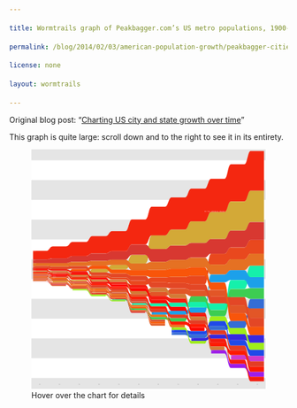 ```yaml
---

title: Wormtrails graph of Peakbagger.com’s US metro populations, 1900-2010

permalink: /blog/2014/02/03/american-population-growth/peakbagger-cities-1900-2010

license: none

layout: wormtrails

---
```

Original blog post: “[Charting US city and state growth over time][1]”

This graph is quite large: scroll down and to the right to see it in its entirety.

<figure>
    <img src="/assets/images/wormtrails/peakbagger-cities-1900-2010.png" usemap="#clmap">
    <figcaption id="wormtrails-banner">Hover over the chart for details</figcaption>
</figure>
<map name="clmap">
    <area target="_new" shape="rect" onmouseover="updateBanner('Albany (pop. 188,000)', '#D73332')" coords="25,1996,225,2002">
    <area target="_new" shape="rect" onmouseover="updateBanner('Louisville (pop. 227,000)', '#DD822C')" coords="25,1988,225,1994">
    <area target="_new" shape="rect" onmouseover="updateBanner('Kansas City (pop. 242,000)', '#E25E27')" coords="25,1978,225,1986">
    <area target="_new" shape="rect" onmouseover="updateBanner('Providence (pop. 243,000)', '#E45F24')" coords="25,1969,225,1976">
    <area target="_new" shape="rect" onmouseover="updateBanner('New Orleans (pop. 291,000)', '#DE312C')" coords="25,1958,225,1967">
    <area target="_new" shape="rect" onmouseover="updateBanner('Milwaukee (pop. 296,000)', '#EA751D')" coords="25,1947,225,1956">
    <area target="_new" shape="rect" onmouseover="updateBanner('Washington (pop. 302,000)', '#E25627')" coords="25,1936,225,1945">
    <area target="_new" shape="rect" onmouseover="updateBanner('Detroit (pop. 321,000)', '#F8550A')" coords="25,1925,225,1934">
    <area target="_new" shape="rect" onmouseover="updateBanner('Buffalo (pop. 373,000)', '#D55634')" coords="25,1912,225,1923">
    <area target="_new" shape="rect" onmouseover="updateBanner('Minneapolis (pop. 374,000)', '#E43D24')" coords="25,1898,225,1910">
    <area target="_new" shape="rect" onmouseover="updateBanner('San Francisco (pop. 375,000)', '#E9481E')" coords="25,1885,225,1896">
    <area target="_new" shape="rect" onmouseover="updateBanner('Cincinnati (pop. 379,000)', '#F75D0C')" coords="25,1872,225,1883">
    <area target="_new" shape="rect" onmouseover="updateBanner('Cleveland (pop. 396,000)', '#FE0802')" coords="25,1858,225,1870">
    <area target="_new" shape="rect" onmouseover="updateBanner('Pittsburgh (pop. 532,000)', '#D47B36')" coords="25,1840,225,1856">
    <area target="_new" shape="rect" onmouseover="updateBanner('Baltimore (pop. 532,000)', '#FD1B03')" coords="25,1822,225,1838">
    <area target="_new" shape="rect" onmouseover="updateBanner('St. Louis (pop. 626,000)', '#F41D10')" coords="25,1801,225,1820">
    <area target="_new" shape="rect" onmouseover="updateBanner('Boston (pop. 1,009,000)', '#E34726')" coords="25,1769,225,1799">
    <area target="_new" shape="rect" onmouseover="updateBanner('Philadelphia (pop. 1,454,000)', '#E57123')" coords="25,1723,225,1767">
    <area target="_new" shape="rect" onmouseover="updateBanner('Chicago (pop. 1,759,000)', '#D83831')" coords="25,1669,225,1721">
    <area target="_new" shape="rect" onmouseover="updateBanner('New York (pop. 4,266,000)', '#F42710')" coords="25,1539,225,1667">
    <area target="_new" shape="rect" onmouseover="updateBanner('Providence (pop. 274,000)', '#E45F24')" coords="325,2062,525,2070">
    <area target="_new" shape="rect" onmouseover="updateBanner('Albany (pop. 283,000)', '#D73332')" coords="325,2051,525,2060">
    <area target="_new" shape="rect" onmouseover="updateBanner('New Orleans (pop. 344,000)', '#DE312C')" coords="325,2039,525,2049">
    <area target="_new" shape="rect" onmouseover="updateBanner('Kansas City (pop. 357,000)', '#E25E27')" coords="325,2026,525,2037">
    <area target="_new" shape="rect" onmouseover="updateBanner('Washington (pop. 357,000)', '#E25627')" coords="325,2013,525,2024">
    <area target="_new" shape="rect" onmouseover="updateBanner('Los Angeles (pop. 374,000)', '#D3A937')" coords="325,2000,525,2011">
    <area target="_new" shape="rect" onmouseover="updateBanner('Milwaukee (pop. 389,000)', '#EA751D')" coords="325,1987,525,1998">
    <area target="_new" shape="rect" onmouseover="updateBanner('Buffalo (pop. 420,000)', '#D55634')" coords="325,1972,525,1985">
    <area target="_new" shape="rect" onmouseover="updateBanner('Cincinnati (pop. 425,000)', '#F75D0C')" coords="325,1957,525,1970">
    <area target="_new" shape="rect" onmouseover="updateBanner('Detroit (pop. 503,000)', '#F8550A')" coords="325,1940,525,1955">
    <area target="_new" shape="rect" onmouseover="updateBanner('Minneapolis (pop. 526,000)', '#E43D24')" coords="325,1922,525,1938">
    <area target="_new" shape="rect" onmouseover="updateBanner('Cleveland (pop. 580,000)', '#FE0802')" coords="325,1903,525,1920">
    <area target="_new" shape="rect" onmouseover="updateBanner('Baltimore (pop. 589,000)', '#FD1B03')" coords="325,1883,525,1901">
    <area target="_new" shape="rect" onmouseover="updateBanner('San Francisco (pop. 604,000)', '#E9481E')" coords="325,1863,525,1881">
    <area target="_new" shape="rect" onmouseover="updateBanner('Pittsburgh (pop. 655,000)', '#D47B36')" coords="325,1841,525,1861">
    <area target="_new" shape="rect" onmouseover="updateBanner('St. Louis (pop. 760,000)', '#F41D10')" coords="325,1817,525,1839">
    <area target="_new" shape="rect" onmouseover="updateBanner('Boston (pop. 1,213,000)', '#E34726')" coords="325,1778,525,1815">
    <area target="_new" shape="rect" onmouseover="updateBanner('Philadelphia (pop. 1,746,000)', '#E57123')" coords="325,1724,525,1776">
    <area target="_new" shape="rect" onmouseover="updateBanner('Chicago (pop. 2,283,000)', '#D83831')" coords="325,1653,525,1722">
    <area target="_new" shape="rect" onmouseover="updateBanner('New York (pop. 6,021,000)', '#F42710')" coords="325,1471,525,1651">
    <area target="_new" shape="rect" onmouseover="updateBanner('Indianapolis (pop. 323,000)', '#9BEB1B')" coords="625,2127,825,2137">
    <area target="_new" shape="rect" onmouseover="updateBanner('Seattle (pop. 334,000)', '#9EED19')" coords="625,2115,825,2125">
    <area target="_new" shape="rect" onmouseover="updateBanner('New Orleans (pop. 393,000)', '#DE312C')" coords="625,2101,825,2113">
    <area target="_new" shape="rect" onmouseover="updateBanner('Kansas City (pop. 455,000)', '#E25E27')" coords="625,2086,825,2099">
    <area target="_new" shape="rect" onmouseover="updateBanner('Washington (pop. 467,000)', '#E25627')" coords="625,2070,825,2084">
    <area target="_new" shape="rect" onmouseover="updateBanner('Cincinnati (pop. 470,000)', '#F75D0C')" coords="625,2054,825,2068">
    <area target="_new" shape="rect" onmouseover="updateBanner('Milwaukee (pop. 478,000)', '#EA751D')" coords="625,2037,825,2052">
    <area target="_new" shape="rect" onmouseover="updateBanner('Buffalo (pop. 539,000)', '#D55634')" coords="625,2019,825,2035">
    <area target="_new" shape="rect" onmouseover="updateBanner('Minneapolis (pop. 626,000)', '#E43D24')" coords="625,1998,825,2017">
    <area target="_new" shape="rect" onmouseover="updateBanner('Los Angeles (pop. 682,000)', '#D3A937')" coords="625,1976,825,1996">
    <area target="_new" shape="rect" onmouseover="updateBanner('Baltimore (pop. 753,000)', '#FD1B03')" coords="625,1951,825,1974">
    <area target="_new" shape="rect" onmouseover="updateBanner('San Francisco (pop. 771,000)', '#E9481E')" coords="625,1926,825,1949">
    <area target="_new" shape="rect" onmouseover="updateBanner('Pittsburgh (pop. 775,000)', '#D47B36')" coords="625,1901,825,1924">
    <area target="_new" shape="rect" onmouseover="updateBanner('Cleveland (pop. 834,000)', '#FE0802')" coords="625,1874,825,1899">
    <area target="_new" shape="rect" onmouseover="updateBanner('St. Louis (pop. 859,000)', '#F41D10')" coords="625,1846,825,1872">
    <area target="_new" shape="rect" onmouseover="updateBanner('Detroit (pop. 1,071,000)', '#F8550A')" coords="625,1812,825,1844">
    <area target="_new" shape="rect" onmouseover="updateBanner('Boston (pop. 1,366,000)', '#E34726')" coords="625,1769,825,1810">
    <area target="_new" shape="rect" onmouseover="updateBanner('Philadelphia (pop. 2,072,000)', '#E57123')" coords="625,1705,825,1767">
    <area target="_new" shape="rect" onmouseover="updateBanner('Chicago (pop. 2,859,000)', '#D83831')" coords="625,1617,825,1703">
    <area target="_new" shape="rect" onmouseover="updateBanner('New York (pop. 7,041,000)', '#F42710')" coords="625,1404,825,1615">
    <area target="_new" shape="rect" onmouseover="updateBanner('Indianapolis (pop. 379,000)', '#9BEB1B')" coords="925,2214,1125,2225">
    <area target="_new" shape="rect" onmouseover="updateBanner('Seattle (pop. 390,000)', '#9EED19')" coords="925,2200,1125,2212">
    <area target="_new" shape="rect" onmouseover="updateBanner('New Orleans (pop. 469,000)', '#DE312C')" coords="925,2184,1125,2198">
    <area target="_new" shape="rect" onmouseover="updateBanner('Washington (pop. 527,000)', '#E25627')" coords="925,2167,1125,2182">
    <area target="_new" shape="rect" onmouseover="updateBanner('Kansas City (pop. 561,000)', '#E25E27')" coords="925,2148,1125,2165">
    <area target="_new" shape="rect" onmouseover="updateBanner('Cincinnati (pop. 580,000)', '#F75D0C')" coords="925,2128,1125,2146">
    <area target="_new" shape="rect" onmouseover="updateBanner('Milwaukee (pop. 615,000)', '#EA751D')" coords="925,2108,1125,2126">
    <area target="_new" shape="rect" onmouseover="updateBanner('Buffalo (pop. 620,000)', '#D55634')" coords="925,2087,1125,2106">
    <area target="_new" shape="rect" onmouseover="updateBanner('Minneapolis (pop. 753,000)', '#E43D24')" coords="925,2063,1125,2085">
    <area target="_new" shape="rect" onmouseover="updateBanner('Baltimore (pop. 836,000)', '#FD1B03')" coords="925,2036,1125,2061">
    <area target="_new" shape="rect" onmouseover="updateBanner('St. Louis (pop. 950,000)', '#F41D10')" coords="925,2005,1125,2034">
    <area target="_new" shape="rect" onmouseover="updateBanner('Pittsburgh (pop. 960,000)', '#D47B36')" coords="925,1974,1125,2003">
    <area target="_new" shape="rect" onmouseover="updateBanner('Cleveland (pop. 976,000)', '#FE0802')" coords="925,1943,1125,1972">
    <area target="_new" shape="rect" onmouseover="updateBanner('San Francisco (pop. 996,000)', '#E9481E')" coords="925,1911,1125,1941">
    <area target="_new" shape="rect" onmouseover="updateBanner('Boston (pop. 1,479,000)', '#E34726')" coords="925,1865,1125,1909">
    <area target="_new" shape="rect" onmouseover="updateBanner('Los Angeles (pop. 1,617,000)', '#D3A937')" coords="925,1814,1125,1863">
    <area target="_new" shape="rect" onmouseover="updateBanner('Detroit (pop. 1,721,000)', '#F8550A')" coords="925,1761,1125,1812">
    <area target="_new" shape="rect" onmouseover="updateBanner('Philadelphia (pop. 2,264,000)', '#E57123')" coords="925,1691,1125,1759">
    <area target="_new" shape="rect" onmouseover="updateBanner('Chicago (pop. 3,718,000)', '#D83831')" coords="925,1577,1125,1689">
    <area target="_new" shape="rect" onmouseover="updateBanner('New York (pop. 8,667,000)', '#F42710')" coords="925,1315,1125,1575">
    <area target="_new" shape="rect" onmouseover="updateBanner('Seattle (pop. 451,000)', '#9EED19')" coords="1225,2288,1425,2302">
    <area target="_new" shape="rect" onmouseover="updateBanner('Houston (pop. 471,000)', '#3DCD52')" coords="1225,2272,1425,2286">
    <area target="_new" shape="rect" onmouseover="updateBanner('New Orleans (pop. 557,000)', '#DE312C')" coords="1225,2253,1425,2270">
    <area target="_new" shape="rect" onmouseover="updateBanner('Cincinnati (pop. 559,000)', '#F75D0C')" coords="1225,2235,1425,2251">
    <area target="_new" shape="rect" onmouseover="updateBanner('Kansas City (pop. 632,000)', '#E25E27')" coords="1225,2214,1425,2233">
    <area target="_new" shape="rect" onmouseover="updateBanner('Milwaukee (pop. 705,000)', '#EA751D')" coords="1225,2191,1425,2212">
    <area target="_new" shape="rect" onmouseover="updateBanner('Buffalo (pop. 708,000)', '#D55634')" coords="1225,2167,1425,2189">
    <area target="_new" shape="rect" onmouseover="updateBanner('Washington (pop. 800,000)', '#E25627')" coords="1225,2141,1425,2165">
    <area target="_new" shape="rect" onmouseover="updateBanner('Minneapolis (pop. 886,000)', '#E43D24')" coords="1225,2113,1425,2139">
    <area target="_new" shape="rect" onmouseover="updateBanner('Baltimore (pop. 992,000)', '#FD1B03')" coords="1225,2081,1425,2111">
    <area target="_new" shape="rect" onmouseover="updateBanner('Cleveland (pop. 1,079,000)', '#FE0802')" coords="1225,2047,1425,2079">
    <area target="_new" shape="rect" onmouseover="updateBanner('St. Louis (pop. 1,102,000)', '#F41D10')" coords="1225,2012,1425,2045">
    <area target="_new" shape="rect" onmouseover="updateBanner('Pittsburgh (pop. 1,134,000)', '#D47B36')" coords="1225,1976,1425,2010">
    <area target="_new" shape="rect" onmouseover="updateBanner('San Francisco (pop. 1,156,000)', '#E9481E')" coords="1225,1939,1425,1974">
    <area target="_new" shape="rect" onmouseover="updateBanner('Boston (pop. 1,746,000)', '#E34726')" coords="1225,1885,1425,1937">
    <area target="_new" shape="rect" onmouseover="updateBanner('Detroit (pop. 2,041,000)', '#F8550A')" coords="1225,1821,1425,1883">
    <area target="_new" shape="rect" onmouseover="updateBanner('Los Angeles (pop. 2,268,000)', '#D3A937')" coords="1225,1751,1425,1819">
    <area target="_new" shape="rect" onmouseover="updateBanner('Philadelphia (pop. 2,538,000)', '#E57123')" coords="1225,1673,1425,1749">
    <area target="_new" shape="rect" onmouseover="updateBanner('Chicago (pop. 4,210,000)', '#D83831')" coords="1225,1545,1425,1671">
    <area target="_new" shape="rect" onmouseover="updateBanner('New York (pop. 10,135,000)', '#F42710')" coords="1225,1239,1425,1543">
    <area target="_new" shape="rect" onmouseover="updateBanner('New Orleans (pop. 660,000)', '#DE312C')" coords="1525,2458,1725,2478">
    <area target="_new" shape="rect" onmouseover="updateBanner('Kansas City (pop. 698,000)', '#E25E27')" coords="1525,2435,1725,2456">
    <area target="_new" shape="rect" onmouseover="updateBanner('Houston (pop. 701,000)', '#3DCD52')" coords="1525,2412,1725,2433">
    <area target="_new" shape="rect" onmouseover="updateBanner('Cincinnati (pop. 813,000)', '#F75D0C')" coords="1525,2386,1725,2410">
    <area target="_new" shape="rect" onmouseover="updateBanner('Milwaukee (pop. 829,000)', '#EA751D')" coords="1525,2359,1725,2384">
    <area target="_new" shape="rect" onmouseover="updateBanner('Dallas (pop. 855,000)', '#15F0AB')" coords="1525,2332,1725,2357">
    <area target="_new" shape="rect" onmouseover="updateBanner('Buffalo (pop. 895,000)', '#D55634')" coords="1525,2303,1725,2330">
    <area target="_new" shape="rect" onmouseover="updateBanner('Minneapolis (pop. 987,000)', '#E43D24')" coords="1525,2271,1725,2301">
    <area target="_new" shape="rect" onmouseover="updateBanner('Baltimore (pop. 1,162,000)', '#FD1B03')" coords="1525,2234,1725,2269">
    <area target="_new" shape="rect" onmouseover="updateBanner('Washington (pop. 1,287,000)', '#E25627')" coords="1525,2194,1725,2232">
    <area target="_new" shape="rect" onmouseover="updateBanner('Pittsburgh (pop. 1,400,000)', '#D47B36')" coords="1525,2150,1725,2192">
    <area target="_new" shape="rect" onmouseover="updateBanner('Cleveland (pop. 1,425,000)', '#FE0802')" coords="1525,2105,1725,2148">
    <area target="_new" shape="rect" onmouseover="updateBanner('St. Louis (pop. 1,541,000)', '#F41D10')" coords="1525,2057,1725,2103">
    <area target="_new" shape="rect" onmouseover="updateBanner('San Francisco (pop. 2,131,000)', '#E9481E')" coords="1525,1991,1725,2055">
    <area target="_new" shape="rect" onmouseover="updateBanner('Boston (pop. 2,301,000)', '#E34726')" coords="1525,1920,1725,1989">
    <area target="_new" shape="rect" onmouseover="updateBanner('Detroit (pop. 2,884,000)', '#F8550A')" coords="1525,1831,1725,1918">
    <area target="_new" shape="rect" onmouseover="updateBanner('Philadelphia (pop. 3,297,000)', '#E57123')" coords="1525,1730,1725,1829">
    <area target="_new" shape="rect" onmouseover="updateBanner('Los Angeles (pop. 4,250,000)', '#D3A937')" coords="1525,1601,1725,1728">
    <area target="_new" shape="rect" onmouseover="updateBanner('Chicago (pop. 5,208,000)', '#D83831')" coords="1525,1443,1725,1599">
    <area target="_new" shape="rect" onmouseover="updateBanner('New York (pop. 12,604,000)', '#F42710')" coords="1525,1062,1725,1441">
    <area target="_new" shape="rect" onmouseover="updateBanner('Kansas City (pop. 921,000)', '#E25E27')" coords="1825,2644,2025,2671">
    <area target="_new" shape="rect" onmouseover="updateBanner('Cincinnati (pop. 994,000)', '#F75D0C')" coords="1825,2612,2025,2642">
    <area target="_new" shape="rect" onmouseover="updateBanner('Buffalo (pop. 1,054,000)', '#D55634')" coords="1825,2578,2025,2610">
    <area target="_new" shape="rect" onmouseover="updateBanner('Houston (pop. 1,140,000)', '#3DCD52')" coords="1825,2542,2025,2576">
    <area target="_new" shape="rect" onmouseover="updateBanner('Milwaukee (pop. 1,150,000)', '#EA751D')" coords="1825,2505,2025,2540">
    <area target="_new" shape="rect" onmouseover="updateBanner('Miami (pop. 1,173,000)', '#1CA0EA')" coords="1825,2468,2025,2503">
    <area target="_new" shape="rect" onmouseover="updateBanner('Minneapolis (pop. 1,377,000)', '#E43D24')" coords="1825,2425,2025,2466">
    <area target="_new" shape="rect" onmouseover="updateBanner('Baltimore (pop. 1,419,000)', '#FD1B03')" coords="1825,2380,2025,2423">
    <area target="_new" shape="rect" onmouseover="updateBanner('Dallas (pop. 1,435,000)', '#15F0AB')" coords="1825,2335,2025,2378">
    <area target="_new" shape="rect" onmouseover="updateBanner('Cleveland (pop. 1,785,000)', '#FE0802')" coords="1825,2280,2025,2333">
    <area target="_new" shape="rect" onmouseover="updateBanner('St. Louis (pop. 1,864,000)', '#F41D10')" coords="1825,2222,2025,2278">
    <area target="_new" shape="rect" onmouseover="updateBanner('Washington (pop. 1,905,000)', '#E25627')" coords="1825,2163,2025,2220">
    <area target="_new" shape="rect" onmouseover="updateBanner('Pittsburgh (pop. 2,105,000)', '#D47B36')" coords="1825,2097,2025,2161">
    <area target="_new" shape="rect" onmouseover="updateBanner('Boston (pop. 2,501,000)', '#E34726')" coords="1825,2020,2025,2095">
    <area target="_new" shape="rect" onmouseover="updateBanner('San Francisco (pop. 2,607,000)', '#E9481E')" coords="1825,1940,2025,2018">
    <area target="_new" shape="rect" onmouseover="updateBanner('Detroit (pop. 3,750,000)', '#F8550A')" coords="1825,1826,2025,1938">
    <area target="_new" shape="rect" onmouseover="updateBanner('Philadelphia (pop. 3,989,000)', '#E57123')" coords="1825,1704,2025,1824">
    <area target="_new" shape="rect" onmouseover="updateBanner('Chicago (pop. 6,377,000)', '#D83831')" coords="1825,1511,2025,1702">
    <area target="_new" shape="rect" onmouseover="updateBanner('Los Angeles (pop. 6,805,000)', '#D3A937')" coords="1825,1305,2025,1509">
    <area target="_new" shape="rect" onmouseover="updateBanner('New York (pop. 14,437,000)', '#F42710')" coords="1825,869,2025,1303">
    <area target="_new" shape="rect" onmouseover="updateBanner('Atlanta (pop. 1,172,000)', '#356DD5')" coords="2125,2776,2325,2811">
    <area target="_new" shape="rect" onmouseover="updateBanner('San Diego (pop. 1,198,000)', '#1F4AE8')" coords="2125,2738,2325,2774">
    <area target="_new" shape="rect" onmouseover="updateBanner('Seattle (pop. 1,238,000)', '#9EED19')" coords="2125,2699,2325,2736">
    <area target="_new" shape="rect" onmouseover="updateBanner('Milwaukee (pop. 1,252,000)', '#EA751D')" coords="2125,2660,2325,2697">
    <area target="_new" shape="rect" onmouseover="updateBanner('Baltimore (pop. 1,580,000)', '#FD1B03')" coords="2125,2610,2325,2658">
    <area target="_new" shape="rect" onmouseover="updateBanner('Houston (pop. 1,678,000)', '#3DCD52')" coords="2125,2558,2325,2608">
    <area target="_new" shape="rect" onmouseover="updateBanner('Minneapolis (pop. 1,701,000)', '#E43D24')" coords="2125,2505,2325,2556">
    <area target="_new" shape="rect" onmouseover="updateBanner('Miami (pop. 1,834,000)', '#1CA0EA')" coords="2125,2448,2325,2503">
    <area target="_new" shape="rect" onmouseover="updateBanner('Cleveland (pop. 1,960,000)', '#FE0802')" coords="2125,2387,2325,2446">
    <area target="_new" shape="rect" onmouseover="updateBanner('Dallas (pop. 2,016,000)', '#15F0AB')" coords="2125,2325,2325,2385">
    <area target="_new" shape="rect" onmouseover="updateBanner('St. Louis (pop. 2,123,000)', '#F41D10')" coords="2125,2259,2325,2323">
    <area target="_new" shape="rect" onmouseover="updateBanner('Pittsburgh (pop. 2,124,000)', '#D47B36')" coords="2125,2193,2325,2257">
    <area target="_new" shape="rect" onmouseover="updateBanner('Washington (pop. 2,671,000)', '#E25627')" coords="2125,2111,2325,2191">
    <area target="_new" shape="rect" onmouseover="updateBanner('Boston (pop. 2,703,000)', '#E34726')" coords="2125,2028,2325,2109">
    <area target="_new" shape="rect" onmouseover="updateBanner('San Francisco (pop. 3,049,000)', '#E9481E')" coords="2125,1934,2325,2026">
    <area target="_new" shape="rect" onmouseover="updateBanner('Detroit (pop. 4,085,000)', '#F8550A')" coords="2125,1810,2325,1932">
    <area target="_new" shape="rect" onmouseover="updateBanner('Philadelphia (pop. 4,419,000)', '#E57123')" coords="2125,1675,2325,1808">
    <area target="_new" shape="rect" onmouseover="updateBanner('Chicago (pop. 7,164,000)', '#D83831')" coords="2125,1458,2325,1673">
    <area target="_new" shape="rect" onmouseover="updateBanner('Los Angeles (pop. 7,984,000)', '#D3A937')" coords="2125,1217,2325,1456">
    <area target="_new" shape="rect" onmouseover="updateBanner('New York (pop. 16,193,000)', '#F42710')" coords="2125,729,2325,1215">
    <area target="_new" shape="rect" onmouseover="updateBanner('Seattle (pop. 1,392,000)', '#9EED19')" coords="2425,2903,2625,2945">
    <area target="_new" shape="rect" onmouseover="updateBanner('Phoenix (pop. 1,409,000)', '#3729E0')" coords="2425,2859,2625,2901">
    <area target="_new" shape="rect" onmouseover="updateBanner('Atlanta (pop. 1,613,000)', '#356DD5')" coords="2425,2808,2625,2857">
    <area target="_new" shape="rect" onmouseover="updateBanner('San Diego (pop. 1,704,000)', '#1F4AE8')" coords="2425,2755,2625,2806">
    <area target="_new" shape="rect" onmouseover="updateBanner('Cleveland (pop. 1,752,000)', '#FE0802')" coords="2425,2701,2625,2753">
    <area target="_new" shape="rect" onmouseover="updateBanner('Baltimore (pop. 1,755,000)', '#FD1B03')" coords="2425,2646,2625,2699">
    <area target="_new" shape="rect" onmouseover="updateBanner('Minneapolis (pop. 1,788,000)', '#E43D24')" coords="2425,2590,2625,2644">
    <area target="_new" shape="rect" onmouseover="updateBanner('Pittsburgh (pop. 1,810,000)', '#D47B36')" coords="2425,2534,2625,2588">
    <area target="_new" shape="rect" onmouseover="updateBanner('St. Louis (pop. 1,849,000)', '#F41D10')" coords="2425,2477,2625,2532">
    <area target="_new" shape="rect" onmouseover="updateBanner('Miami (pop. 2,616,000)', '#1CA0EA')" coords="2425,2396,2625,2475">
    <area target="_new" shape="rect" onmouseover="updateBanner('Dallas (pop. 2,713,000)', '#15F0AB')" coords="2425,2313,2625,2394">
    <area target="_new" shape="rect" onmouseover="updateBanner('Houston (pop. 2,757,000)', '#3DCD52')" coords="2425,2228,2625,2311">
    <area target="_new" shape="rect" onmouseover="updateBanner('Washington (pop. 2,912,000)', '#E25627')" coords="2425,2139,2625,2226">
    <area target="_new" shape="rect" onmouseover="updateBanner('Boston (pop. 3,064,000)', '#E34726')" coords="2425,2045,2625,2137">
    <area target="_new" shape="rect" onmouseover="updateBanner('San Francisco (pop. 4,185,000)', '#E9481E')" coords="2425,1917,2625,2043">
    <area target="_new" shape="rect" onmouseover="updateBanner('Detroit (pop. 4,214,000)', '#F8550A')" coords="2425,1789,2625,1915">
    <area target="_new" shape="rect" onmouseover="updateBanner('Philadelphia (pop. 4,830,000)', '#E57123')" coords="2425,1642,2625,1787">
    <area target="_new" shape="rect" onmouseover="updateBanner('Chicago (pop. 7,325,000)', '#D83831')" coords="2425,1420,2625,1640">
    <area target="_new" shape="rect" onmouseover="updateBanner('Los Angeles (pop. 10,841,000)', '#D3A937')" coords="2425,1093,2625,1418">
    <area target="_new" shape="rect" onmouseover="updateBanner('New York (pop. 16,500,000)', '#F42710')" coords="2425,596,2625,1091">
    <area target="_new" shape="rect" onmouseover="updateBanner('Tampa (pop. 1,709,000)', '#9D1EE9')" coords="2725,3042,2925,3094">
    <area target="_new" shape="rect" onmouseover="updateBanner('Pittsburgh (pop. 1,744,000)', '#D47B36')" coords="2725,2988,2925,3040">
    <area target="_new" shape="rect" onmouseover="updateBanner('Baltimore (pop. 1,890,000)', '#FD1B03')" coords="2725,2929,2925,2986">
    <area target="_new" shape="rect" onmouseover="updateBanner('St. Louis (pop. 1,947,000)', '#F41D10')" coords="2725,2869,2925,2927">
    <area target="_new" shape="rect" onmouseover="updateBanner('Phoenix (pop. 2,006,000)', '#3729E0')" coords="2725,2807,2925,2867">
    <area target="_new" shape="rect" onmouseover="updateBanner('Minneapolis (pop. 2,080,000)', '#E43D24')" coords="2725,2742,2925,2805">
    <area target="_new" shape="rect" onmouseover="updateBanner('Atlanta (pop. 2,158,000)', '#356DD5')" coords="2725,2676,2925,2740">
    <area target="_new" shape="rect" onmouseover="updateBanner('San Diego (pop. 2,348,000)', '#1F4AE8')" coords="2725,2603,2925,2674">
    <area target="_new" shape="rect" onmouseover="updateBanner('Seattle (pop. 2,354,000)', '#9EED19')" coords="2725,2531,2925,2601">
    <area target="_new" shape="rect" onmouseover="updateBanner('Houston (pop. 3,088,000)', '#3DCD52')" coords="2725,2436,2925,2529">
    <area target="_new" shape="rect" onmouseover="updateBanner('Dallas (pop. 3,265,000)', '#15F0AB')" coords="2725,2336,2925,2434">
    <area target="_new" shape="rect" onmouseover="updateBanner('Boston (pop. 3,355,000)', '#E34726')" coords="2725,2233,2925,2334">
    <area target="_new" shape="rect" onmouseover="updateBanner('Washington (pop. 3,363,000)', '#E25627')" coords="2725,2130,2925,2231">
    <area target="_new" shape="rect" onmouseover="updateBanner('Detroit (pop. 3,698,000)', '#F8550A')" coords="2725,2018,2925,2128">
    <area target="_new" shape="rect" onmouseover="updateBanner('Miami (pop. 3,948,000)', '#1CA0EA')" coords="2725,1897,2925,2016">
    <area target="_new" shape="rect" onmouseover="updateBanner('Philadelphia (pop. 4,970,000)', '#E57123')" coords="2725,1746,2925,1895">
    <area target="_new" shape="rect" onmouseover="updateBanner('San Francisco (pop. 5,386,000)', '#E9481E')" coords="2725,1582,2925,1744">
    <area target="_new" shape="rect" onmouseover="updateBanner('Chicago (pop. 7,373,000)', '#D83831')" coords="2725,1359,2925,1580">
    <area target="_new" shape="rect" onmouseover="updateBanner('Los Angeles (pop. 13,522,000)', '#D3A937')" coords="2725,952,2925,1357">
    <area target="_new" shape="rect" onmouseover="updateBanner('New York (pop. 16,754,000)', '#F42710')" coords="2725,447,2925,950">
    <area target="_new" shape="rect" onmouseover="updateBanner('Tampa (pop. 2,062,000)', '#9D1EE9')" coords="3025,3252,3225,3314">
    <area target="_new" shape="rect" onmouseover="updateBanner('St. Louis (pop. 2,078,000)', '#F41D10')" coords="3025,3188,3225,3250">
    <area target="_new" shape="rect" onmouseover="updateBanner('Denver (pop. 2,231,000)', '#CF3ACC')" coords="3025,3119,3225,3186">
    <area target="_new" shape="rect" onmouseover="updateBanner('Baltimore (pop. 2,251,000)', '#FD1B03')" coords="3025,3049,3225,3117">
    <area target="_new" shape="rect" onmouseover="updateBanner('Minneapolis (pop. 2,389,000)', '#E43D24')" coords="3025,2975,3225,3047">
    <area target="_new" shape="rect" onmouseover="updateBanner('San Diego (pop. 2,674,000)', '#1F4AE8')" coords="3025,2893,3225,2973">
    <area target="_new" shape="rect" onmouseover="updateBanner('Phoenix (pop. 2,975,000)', '#3729E0')" coords="3025,2802,3225,2891">
    <area target="_new" shape="rect" onmouseover="updateBanner('Seattle (pop. 3,018,000)', '#9EED19')" coords="3025,2709,3225,2800">
    <area target="_new" shape="rect" onmouseover="updateBanner('Atlanta (pop. 3,500,000)', '#356DD5')" coords="3025,2602,3225,2707">
    <area target="_new" shape="rect" onmouseover="updateBanner('Detroit (pop. 3,903,000)', '#F8550A')" coords="3025,2483,3225,2600">
    <area target="_new" shape="rect" onmouseover="updateBanner('Washington (pop. 3,934,000)', '#E25627')" coords="3025,2363,3225,2481">
    <area target="_new" shape="rect" onmouseover="updateBanner('Boston (pop. 4,032,000)', '#E34726')" coords="3025,2240,3225,2361">
    <area target="_new" shape="rect" onmouseover="updateBanner('Houston (pop. 4,063,000)', '#3DCD52')" coords="3025,2117,3225,2238">
    <area target="_new" shape="rect" onmouseover="updateBanner('Dallas (pop. 4,445,000)', '#15F0AB')" coords="3025,1981,3225,2115">
    <area target="_new" shape="rect" onmouseover="updateBanner('Miami (pop. 4,919,000)', '#1CA0EA')" coords="3025,1832,3225,1979">
    <area target="_new" shape="rect" onmouseover="updateBanner('Philadelphia (pop. 5,418,000)', '#E57123')" coords="3025,1667,3225,1830">
    <area target="_new" shape="rect" onmouseover="updateBanner('San Francisco (pop. 5,973,000)', '#E9481E')" coords="3025,1486,3225,1665">
    <area target="_new" shape="rect" onmouseover="updateBanner('Chicago (pop. 8,419,000)', '#D83831')" coords="3025,1231,3225,1484">
    <area target="_new" shape="rect" onmouseover="updateBanner('Los Angeles (pop. 14,661,000)', '#D3A937')" coords="3025,789,3225,1229">
    <area target="_new" shape="rect" onmouseover="updateBanner('New York (pop. 18,689,000)', '#F42710')" coords="3025,227,3225,787">
    <area target="_new" shape="rect" onmouseover="updateBanner('St. Louis (pop. 2,246,000)', '#F41D10')" coords="3325,3448,3525,3515">
    <area target="_new" shape="rect" onmouseover="updateBanner('Tampa (pop. 2,442,000)', '#9D1EE9')" coords="3325,3372,3525,3446">
    <area target="_new" shape="rect" onmouseover="updateBanner('Baltimore (pop. 2,497,000)', '#FD1B03')" coords="3325,3295,3525,3370">
    <area target="_new" shape="rect" onmouseover="updateBanner('Minneapolis (pop. 2,651,000)', '#E43D24')" coords="3325,3214,3525,3293">
    <area target="_new" shape="rect" onmouseover="updateBanner('Denver (pop. 2,716,000)', '#CF3ACC')" coords="3325,3130,3525,3212">
    <area target="_new" shape="rect" onmouseover="updateBanner('San Diego (pop. 2,985,000)', '#1F4AE8')" coords="3325,3039,3525,3128">
    <area target="_new" shape="rect" onmouseover="updateBanner('Seattle (pop. 3,446,000)', '#9EED19')" coords="3325,2934,3525,3037">
    <area target="_new" shape="rect" onmouseover="updateBanner('Phoenix (pop. 3,863,000)', '#3729E0')" coords="3325,2816,3525,2932">
    <area target="_new" shape="rect" onmouseover="updateBanner('Detroit (pop. 4,160,000)', '#F8550A')" coords="3325,2689,3525,2814">
    <area target="_new" shape="rect" onmouseover="updateBanner('Boston (pop. 4,407,000)', '#E34726')" coords="3325,2555,3525,2687">
    <area target="_new" shape="rect" onmouseover="updateBanner('Washington (pop. 4,697,000)', '#E25627')" coords="3325,2412,3525,2553">
    <area target="_new" shape="rect" onmouseover="updateBanner('Atlanta (pop. 4,743,000)', '#356DD5')" coords="3325,2267,3525,2410">
    <area target="_new" shape="rect" onmouseover="updateBanner('Houston (pop. 5,382,000)', '#3DCD52')" coords="3325,2104,3525,2265">
    <area target="_new" shape="rect" onmouseover="updateBanner('Miami (pop. 5,513,000)', '#1CA0EA')" coords="3325,1937,3525,2102">
    <area target="_new" shape="rect" onmouseover="updateBanner('Dallas (pop. 5,685,000)', '#15F0AB')" coords="3325,1764,3525,1935">
    <area target="_new" shape="rect" onmouseover="updateBanner('Philadelphia (pop. 6,003,000)', '#E57123')" coords="3325,1582,3525,1762">
    <area target="_new" shape="rect" onmouseover="updateBanner('San Francisco (pop. 6,828,000)', '#E9481E')" coords="3325,1375,3525,1580">
    <area target="_new" shape="rect" onmouseover="updateBanner('Chicago (pop. 9,023,000)', '#D83831')" coords="3325,1102,3525,1373">
    <area target="_new" shape="rect" onmouseover="updateBanner('Los Angeles (pop. 15,750,000)', '#D3A937')" coords="3325,628,3525,1100">
    <area target="_new" shape="rect" onmouseover="updateBanner('New York (pop. 20,009,000)', '#F42710')" coords="3325,26,3525,626">
</map>

[1]: http://marktrapp.com/blog/2014/02/03/american-population-growth/ "Charting US city and state growth over time"
